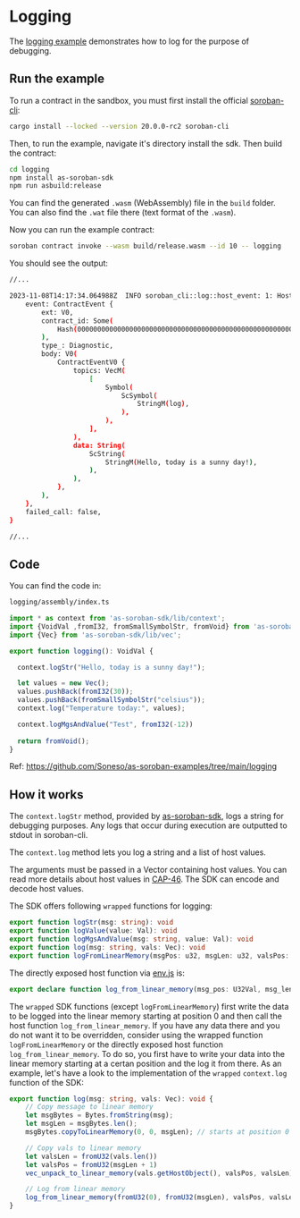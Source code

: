 # Logging

The [logging example](https://github.com/Soneso/as-soroban-examples/tree/main/logging) demonstrates how to log for the purpose of debugging.


## Run the example

To run a contract in the sandbox, you must first install the official [soroban-cli](https://soroban.stellar.org/docs/getting-started/setup):

```sh
cargo install --locked --version 20.0.0-rc2 soroban-cli
```

Then, to run the example, navigate it's directory install the sdk. Then build the contract:

```sh
cd logging
npm install as-soroban-sdk
npm run asbuild:release
```

You can find the generated `.wasm` (WebAssembly) file in the `build` folder. You can also find the `.wat` file there (text format of the `.wasm`).

Now you can run the example contract:

```sh
soroban contract invoke --wasm build/release.wasm --id 10 -- logging
```

You should see the output:
```sh
//...

2023-11-08T14:17:34.064988Z  INFO soroban_cli::log::host_event: 1: HostEvent {
    event: ContractEvent {
        ext: V0,
        contract_id: Some(
            Hash(0000000000000000000000000000000000000000000000000000000000000010),
        ),
        type_: Diagnostic,
        body: V0(
            ContractEventV0 {
                topics: VecM(
                    [
                        Symbol(
                            ScSymbol(
                                StringM(log),
                            ),
                        ),
                    ],
                ),
                data: String(
                    ScString(
                        StringM(Hello, today is a sunny day!),
                    ),
                ),
            },
        ),
    },
    failed_call: false,
}

//...
```

## Code

You can find the code in:

```sh
logging/assembly/index.ts
```

```typescript
import * as context from 'as-soroban-sdk/lib/context';
import {VoidVal ,fromI32, fromSmallSymbolStr, fromVoid} from 'as-soroban-sdk/lib/value';
import {Vec} from 'as-soroban-sdk/lib/vec';

export function logging(): VoidVal {

  context.logStr("Hello, today is a sunny day!");

  let values = new Vec();
  values.pushBack(fromI32(30));
  values.pushBack(fromSmallSymbolStr("celsius"));
  context.log("Temperature today:", values);

  context.logMgsAndValue("Test", fromI32(-12))
  
  return fromVoid();
}
```

Ref: https://github.com/Soneso/as-soroban-examples/tree/main/logging

## How it works

The `context.logStr` method, provided by [as-soroban-sdk](https://github.com/Soneso/as-soroban-sdk), logs a string for debugging purposes. Any logs that occur during execution are outputted to stdout in soroban-cli.

The `context.log` method lets you log a string and a list of host values. 

The arguments must be passed in a Vector containing host values. You can read more details about host values in [CAP-46](https://github.com/stellar/stellar-protocol/blob/master/core/cap-0046-01.md#host-value-type). The SDK can encode and decode host values.

The SDK offers following `wrapped` functions for logging:

```typescript
export function logStr(msg: string): void
export function logValue(value: Val): void
export function logMgsAndValue(msg: string, value: Val): void
export function log(msg: string, vals: Vec): void
export function logFromLinearMemory(msgPos: u32, msgLen: u32, valsPos: u32, valsLen: u32): void
```

The directly exposed host function via [env.js](https://github.com/Soneso/as-soroban-sdk/blob/main/lib/env.ts) is:

```typescript
export declare function log_from_linear_memory(msg_pos: U32Val, msg_len: U32Val, vals_pos: U32Val, vals_len: U32Val): VoidVal;
```

The `wrapped` SDK functions (except `logFromLinearMemory`) first write the data to be logged into the linear memory starting at position 0 and then call the host function `log_from_linear_memory`. If you have any data there and you do not want it to be overridden, consider using the wrapped function `logFromLinearMemory` or the directly exposed host function `log_from_linear_memory`. To do so, you first have to write your data into the linear memory starting at a certan position and the log it from there. As an example, let's have a look to the implementation of the `wrapped` `context.log` function of the SDK:

```typescript
export function log(msg: string, vals: Vec): void {
    // Copy message to linear memory
    let msgBytes = Bytes.fromString(msg);
    let msgLen = msgBytes.len();
    msgBytes.copyToLinearMemory(0, 0, msgLen); // starts at position 0

    // Copy vals to linear memory
    let valsLen = fromU32(vals.len())
    let valsPos = fromU32(msgLen + 1)
    vec_unpack_to_linear_memory(vals.getHostObject(), valsPos, valsLen);

    // Log from linear memory
    log_from_linear_memory(fromU32(0), fromU32(msgLen), valsPos, valsLen);
}
```
